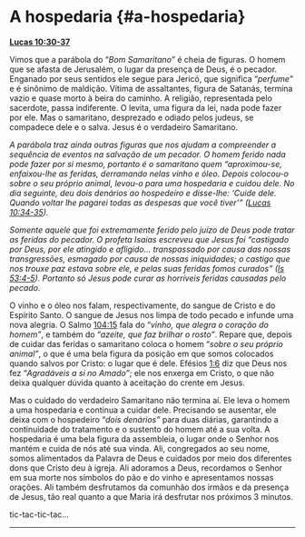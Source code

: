 # A hospedaria {#a-hospedaria}

[**Lucas 10:30-37**](http://bibliaonline.com.br/acf/lc/10/30-37)

Vimos que a parábola do “_Bom Samaritano”_ é cheia de figuras. O homem que se afasta de Jerusalém, o lugar da presença de Deus, é o pecador. Enganado por seus sentidos ele segue para Jericó, que significa “_perfume”_ e é sinônimo de maldição. Vítima de assaltantes, figura de Satanás, termina vazio e quase morto à beira do caminho. A religião, representada pelo sacerdote, passa indiferente. O levita, uma figura da lei, nada pode fazer por ele. Mas o samaritano, desprezado e odiado pelos judeus, se compadece dele e o salva. Jesus é o verdadeiro Samaritano.

_A parábola traz ainda outras figuras que nos ajudam a compreender a sequência de eventos na salvação de um pecador. O homem ferido nada pode fazer por si mesmo, portanto é o samaritano quem “aproximou-se, enfaixou-lhe as feridas, derramando nelas vinho e óleo. Depois colocou-o sobre o seu próprio animal, levou-o para uma hospedaria e cuidou dele. No dia seguinte, deu dois_ _denários ao hospedeiro e disse-lhe: ‘Cuide dele. Quando voltar lhe pagarei todas as despesas que você tiver’” (_[_Lucas 10:34-35_](http://bibliaonline.com.br/acf/lc/10/34-35)_)._

_Somente aquele que foi extremamente ferido pelo juízo de Deus pode tratar as feridas do pecador. O profeta Isaías escreveu que Jesus foi “castigado por Deus, por ele atingido e afligido... transpassado por causa das nossas transgressões, esmagado por causa de nossas iniquidades; o castigo que nos trouxe paz estava sobre ele, e pelas suas feridas fomos curados” (_[_Is 53:4-5_](http://bibliaonline.com.br/acf/is/53/4-5)_). Portanto só Jesus pode curar as horríveis feridas causadas pelo pecado._

O vinho e o óleo nos falam, respectivamente, do sangue de Cristo e do Espírito Santo. O sangue de Jesus nos limpa de todo pecado e infunde uma nova alegria. O Salmo [104:15](http://bibliaonline.com.br/acf/sl/104/15) fala do “_vinho, que alegra o coração do homem”_, e também do “_azeite, que faz brilhar o rosto”_. Repare que, depois de cuidar das feridas o samaritano coloca o homem “_sobre o seu próprio animal”_, o que é uma bela figura da posição em que somos colocados quando salvos por Cristo: o lugar que é dele. Efésios [1:6](http://bibliaonline.com.br/acf/ef/1/6) diz que Deus nos fez “_Agradáveis a si no Amado”_; ele nos enxerga em Cristo, o que não deixa qualquer dúvida quanto à aceitação do crente em Jesus.

Mas o cuidado do verdadeiro Samaritano não termina aí. Ele leva o homem a uma hospedaria e continua a cuidar dele. Precisando se ausentar, ele deixa com o hospedeiro “_dois denários”_ para duas diárias, garantindo a continuidade do tratamento e o sustento do homem até a sua volta. A hospedaria é uma bela figura da assembleia, o lugar onde o Senhor nos mantém e cuida de nós até sua vinda. Ali, congregados ao seu nome, somos alimentados da Palavra de Deus e cuidados por meio dos diferentes dons que Cristo deu à igreja. Ali adoramos a Deus, recordamos o Senhor em sua morte nos símbolos do pão e do vinho e apresentamos nossas orações. Ali também desfrutamos da comunhão dos irmãos e da presença de Jesus, tão real quanto a que Maria irá desfrutar nos próximos 3 minutos.

tic-tac-tic-tac...

*****